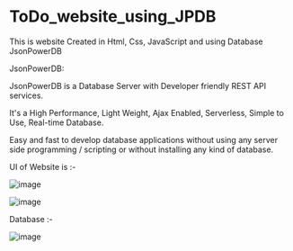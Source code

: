 # ToDo_website_using_JPDB

This is website Created in Html, Css, JavaScript and using Database JsonPowerDB

JsonPowerDB:

JsonPowerDB is a Database Server with Developer friendly REST API services. 

It's a High Performance, Light Weight, Ajax Enabled, Serverless, Simple to Use, Real-time Database. 

Easy and fast to develop database applications without using any server side programming / scripting or without installing any kind of database.


UI of Website is :- 

![image](https://user-images.githubusercontent.com/75625809/177006533-fdf6cfcb-ef84-4f19-9ed8-0b7a4483c028.png)


![image](https://user-images.githubusercontent.com/75625809/177006645-18b7c8db-b189-4449-bff8-b003ad979ba0.png)


Database :- 

![image](https://user-images.githubusercontent.com/75625809/177006695-7757dcda-0d4b-40dd-830f-568ef120c7d7.png)
